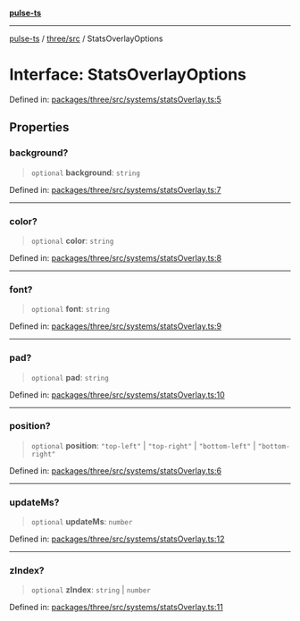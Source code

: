 [**pulse-ts**](../../../README.md)

***

[pulse-ts](../../../README.md) / [three/src](../README.md) / StatsOverlayOptions

# Interface: StatsOverlayOptions

Defined in: [packages/three/src/systems/statsOverlay.ts:5](https://github.com/jlehett/pulse-ts/blob/4869ef2c4af7bf37d31e2edd2d6d1ba148133fb2/packages/three/src/systems/statsOverlay.ts#L5)

## Properties

### background?

> `optional` **background**: `string`

Defined in: [packages/three/src/systems/statsOverlay.ts:7](https://github.com/jlehett/pulse-ts/blob/4869ef2c4af7bf37d31e2edd2d6d1ba148133fb2/packages/three/src/systems/statsOverlay.ts#L7)

***

### color?

> `optional` **color**: `string`

Defined in: [packages/three/src/systems/statsOverlay.ts:8](https://github.com/jlehett/pulse-ts/blob/4869ef2c4af7bf37d31e2edd2d6d1ba148133fb2/packages/three/src/systems/statsOverlay.ts#L8)

***

### font?

> `optional` **font**: `string`

Defined in: [packages/three/src/systems/statsOverlay.ts:9](https://github.com/jlehett/pulse-ts/blob/4869ef2c4af7bf37d31e2edd2d6d1ba148133fb2/packages/three/src/systems/statsOverlay.ts#L9)

***

### pad?

> `optional` **pad**: `string`

Defined in: [packages/three/src/systems/statsOverlay.ts:10](https://github.com/jlehett/pulse-ts/blob/4869ef2c4af7bf37d31e2edd2d6d1ba148133fb2/packages/three/src/systems/statsOverlay.ts#L10)

***

### position?

> `optional` **position**: `"top-left"` \| `"top-right"` \| `"bottom-left"` \| `"bottom-right"`

Defined in: [packages/three/src/systems/statsOverlay.ts:6](https://github.com/jlehett/pulse-ts/blob/4869ef2c4af7bf37d31e2edd2d6d1ba148133fb2/packages/three/src/systems/statsOverlay.ts#L6)

***

### updateMs?

> `optional` **updateMs**: `number`

Defined in: [packages/three/src/systems/statsOverlay.ts:12](https://github.com/jlehett/pulse-ts/blob/4869ef2c4af7bf37d31e2edd2d6d1ba148133fb2/packages/three/src/systems/statsOverlay.ts#L12)

***

### zIndex?

> `optional` **zIndex**: `string` \| `number`

Defined in: [packages/three/src/systems/statsOverlay.ts:11](https://github.com/jlehett/pulse-ts/blob/4869ef2c4af7bf37d31e2edd2d6d1ba148133fb2/packages/three/src/systems/statsOverlay.ts#L11)
